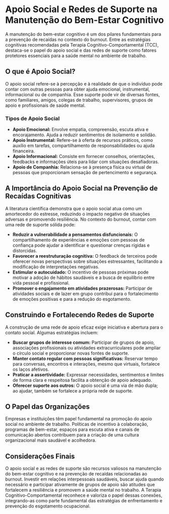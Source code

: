 # Apoio Social e Redes de Suporte na Manutenção do Bem-Estar Cognitivo

A manutenção do bem-estar cognitivo é um dos pilares fundamentais para a prevenção de recaídas no contexto do burnout. Entre as estratégias cognitivas recomendadas pela Terapia Cognitivo-Comportamental (TCC), destaca-se o papel do apoio social e das redes de suporte como fatores protetores essenciais para a saúde mental no ambiente de trabalho.

## O que é Apoio Social?

O apoio social refere-se à percepção e à realidade de que o indivíduo pode contar com outras pessoas para obter ajuda emocional, instrumental, informacional ou de companhia. Esse suporte pode vir de diversas fontes, como familiares, amigos, colegas de trabalho, supervisores, grupos de apoio e profissionais de saúde mental.

### Tipos de Apoio Social

- **Apoio Emocional:** Envolve empatia, compreensão, escuta ativa e encorajamento. Ajuda a reduzir sentimentos de isolamento e solidão.
- **Apoio Instrumental:** Refere-se à oferta de recursos práticos, como auxílio em tarefas, compartilhamento de responsabilidades ou ajuda financeira.
- **Apoio Informacional:** Consiste em fornecer conselhos, orientações, feedbacks e informações úteis para lidar com situações desafiadoras.
- **Apoio de Companhia:** Relaciona-se à presença física ou virtual de pessoas que proporcionam sensação de pertencimento e segurança.

## A Importância do Apoio Social na Prevenção de Recaídas Cognitivas

A literatura científica demonstra que o apoio social atua como um amortecedor do estresse, reduzindo o impacto negativo de situações adversas e promovendo resiliência. No contexto do burnout, contar com uma rede de suporte sólida pode:

- **Reduzir a vulnerabilidade a pensamentos disfuncionais:** O compartilhamento de experiências e emoções com pessoas de confiança pode ajudar a identificar e questionar crenças rígidas e distorcidas.
- **Favorecer a reestruturação cognitiva:** O feedback de terceiros pode oferecer novas perspectivas sobre situações estressantes, facilitando a modificação de interpretações negativas.
- **Estimular o autocuidado:** O incentivo de pessoas próximas pode motivar a adoção de hábitos saudáveis e a busca de equilíbrio entre vida pessoal e profissional.
- **Promover o engajamento em atividades prazerosas:** Participar de atividades sociais e de lazer em grupo contribui para o fortalecimento de emoções positivas e para a redução do esgotamento.

## Construindo e Fortalecendo Redes de Suporte

A construção de uma rede de apoio eficaz exige iniciativa e abertura para o contato social. Algumas estratégias incluem:

- **Buscar grupos de interesse comum:** Participar de grupos de apoio, associações profissionais ou atividades extracurriculares pode ampliar o círculo social e proporcionar novas fontes de suporte.
- **Manter contato regular com pessoas significativas:** Reservar tempo para conversas, encontros e interações, mesmo que virtuais, fortalece os laços afetivos.
- **Praticar a assertividade:** Expressar necessidades, sentimentos e limites de forma clara e respeitosa facilita a obtenção de apoio adequado.
- **Oferecer suporte aos outros:** O apoio social é uma via de mão dupla; ao ajudar, também se fortalece a própria rede de suporte.

## O Papel das Organizações

Empresas e instituições têm papel fundamental na promoção do apoio social no ambiente de trabalho. Políticas de incentivo à colaboração, programas de bem-estar, espaços para escuta ativa e canais de comunicação abertos contribuem para a criação de uma cultura organizacional mais saudável e acolhedora.

## Considerações Finais

O apoio social e as redes de suporte são recursos valiosos na manutenção do bem-estar cognitivo e na prevenção de recaídas relacionadas ao burnout. Investir em relações interpessoais saudáveis, buscar ajuda quando necessário e participar ativamente de grupos de apoio são atitudes que fortalecem a resiliência e promovem a saúde mental no trabalho. A Terapia Cognitivo-Comportamental reconhece e valoriza o papel dessas conexões, integrando-as como parte fundamental das estratégias de enfrentamento e prevenção do esgotamento ocupacional.